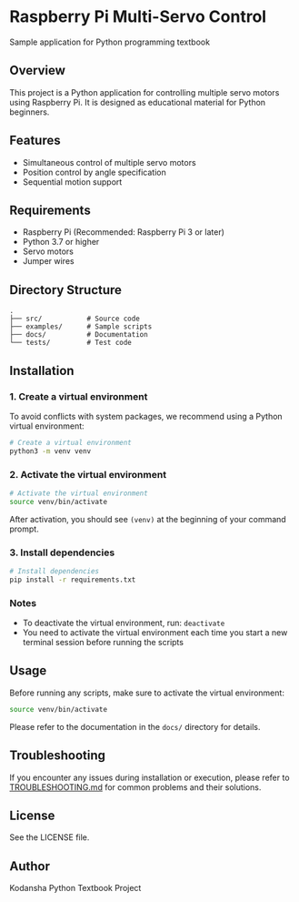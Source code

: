 # Raspberry Pi Multi-Servo Control

Sample application for Python programming textbook

## Overview

This project is a Python application for controlling multiple servo motors using Raspberry Pi.
It is designed as educational material for Python beginners.

## Features

- Simultaneous control of multiple servo motors
- Position control by angle specification
- Sequential motion support

## Requirements

- Raspberry Pi (Recommended: Raspberry Pi 3 or later)
- Python 3.7 or higher
- Servo motors
- Jumper wires

## Directory Structure

```
.
├── src/           # Source code
├── examples/      # Sample scripts
├── docs/          # Documentation
└── tests/         # Test code
```

## Installation

### 1. Create a virtual environment

To avoid conflicts with system packages, we recommend using a Python virtual environment:

```bash
# Create a virtual environment
python3 -m venv venv
```

### 2. Activate the virtual environment

```bash
# Activate the virtual environment
source venv/bin/activate
```

After activation, you should see `(venv)` at the beginning of your command prompt.

### 3. Install dependencies

```bash
# Install dependencies
pip install -r requirements.txt
```

### Notes

- To deactivate the virtual environment, run: `deactivate`
- You need to activate the virtual environment each time you start a new terminal session before running the scripts

## Usage

Before running any scripts, make sure to activate the virtual environment:

```bash
source venv/bin/activate
```

Please refer to the documentation in the `docs/` directory for details.

## Troubleshooting

If you encounter any issues during installation or execution, please refer to [TROUBLESHOOTING.md](docs/TROUBLESHOOTING.md) for common problems and their solutions.

## License

See the LICENSE file.

## Author

Kodansha Python Textbook Project
